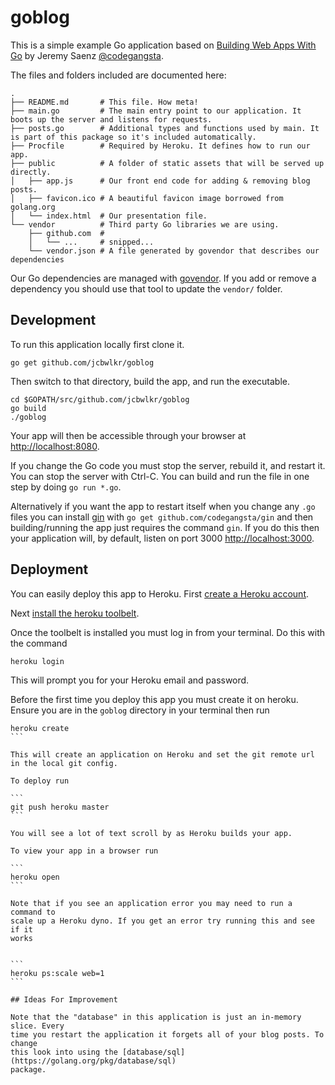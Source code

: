 # goblog

This is a simple example Go application based on [Building Web Apps With
Go](https://www.gitbook.com/book/gobridge/building-web-apps-with-go/details) by
Jeremy Saenz [@codegangsta](https://github.com/codegangsta).

The files and folders included are documented here:

```
.
├── README.md       # This file. How meta!
├── main.go         # The main entry point to our application. It boots up the server and listens for requests.
├── posts.go        # Additional types and functions used by main. It is part of this package so it's included automatically.
├── Procfile        # Required by Heroku. It defines how to run our app.
├── public          # A folder of static assets that will be served up directly.
│   ├── app.js      # Our front end code for adding & removing blog posts.
│   ├── favicon.ico # A beautiful favicon image borrowed from golang.org
│   └── index.html  # Our presentation file.
└── vendor          # Third party Go libraries we are using.
    ├── github.com  #
    │   └── ...     # snipped...
    └── vendor.json # A file generated by govendor that describes our dependencies
```

Our Go dependencies are managed with
[govendor](https://github.com/kardianos/govendor). If you add or remove a
dependency you should use that tool to update the `vendor/` folder.


## Development

To run this application locally first clone it.

```
go get github.com/jcbwlkr/goblog
```

Then switch to that directory, build the app, and run the executable.

```
cd $GOPATH/src/github.com/jcbwlkr/goblog
go build
./goblog
```

Your app will then be accessible through your browser at [http://localhost:8080](http://localhost:8080).

If you change the Go code you must stop the server, rebuild it, and restart it.
You can stop the server with Ctrl-C. You can build and run the file in one step
by doing `go run *.go`.

Alternatively if you want the app to restart itself when you change any `.go`
files you can install [gin](https://github.com/codegangsta/gin) with `go get
github.com/codegangsta/gin` and then building/running the app just requires the
command `gin`. If you do this then your application will, by default, listen on
port 3000 [http://localhost:3000](http://localhost:3000).

## Deployment

You can easily deploy this app to Heroku. First [create a Heroku account](http://heroku.com).

Next [install the heroku toolbelt](https://toolbelt.heroku.com).

Once the toolbelt is installed you must log in from your terminal. Do this with the command

```
heroku login
```

This will prompt you for your Heroku email and password.

Before the first time you deploy this app you must create it on heroku. Ensure
you are in the `goblog` directory in your terminal then run

````
heroku create
```

This will create an application on Heroku and set the git remote url in the local git config.

To deploy run

```
git push heroku master
```

You will see a lot of text scroll by as Heroku builds your app.

To view your app in a browser run

```
heroku open
```

Note that if you see an application error you may need to run a command to
scale up a Heroku dyno. If you get an error try running this and see if it
works


```
heroku ps:scale web=1
```

## Ideas For Improvement

Note that the "database" in this application is just an in-memory slice. Every
time you restart the application it forgets all of your blog posts. To change
this look into using the [database/sql](https://golang.org/pkg/database/sql)
package.

